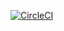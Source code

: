 [![CircleCI](https://circleci.com/gh/nucypher/bytestringSplitter.svg?style=svg)](https://circleci.com/gh/nucypher/bytestringSplitter)

